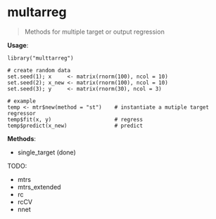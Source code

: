 # multarreg
> Methods for multiple target or output regression

**Usage**:

```
library("multtarreg")

# create random data
set.seed(1); x     <- matrix(rnorm(100), ncol = 10)
set.seed(2); x_new <- matrix(rnorm(100), ncol = 10) 
set.seed(3); y     <- matrix(rnorm(30), ncol = 3)

# example
temp <- mtr$new(method = "st")    # instantiate a mutiple target regressor
temp$fit(x, y)                    # regress 
temp$predict(x_new)               # predict
```

**Methods**:

- single_target (done)

TODO:

- mtrs
- mtrs_extended
- rc
- rcCV
- nnet
